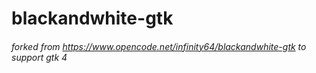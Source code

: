 # blackandwhite-gtk

###### forked from https://www.opencode.net/infinity64/blackandwhite-gtk to support gtk 4 


